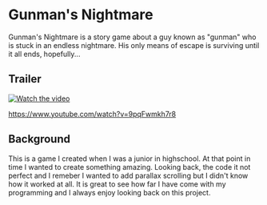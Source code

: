 # Gunman's Nightmare

Gunman's Nightmare is a story game about a guy known as "gunman" who is stuck in an endless nightmare. His only means of escape is surviving until it all ends, hopefully...

## Trailer
[![Watch the video](https://img.youtube.com/vi/9pqFwmkh7r8/maxresdefault.jpg)](https://www.youtube.com/watch?v=9pqFwmkh7r8)

https://www.youtube.com/watch?v=9pqFwmkh7r8
## Background

This is a game I created when I was a junior in highschool. At that point in time I wanted to create something amazing. Looking back, the code it not perfect and I remeber I wanted to add parallax scrolling but I didn't know how it worked at all. It is great to see how far I have come with my programming and I always enjoy looking back on this project.
